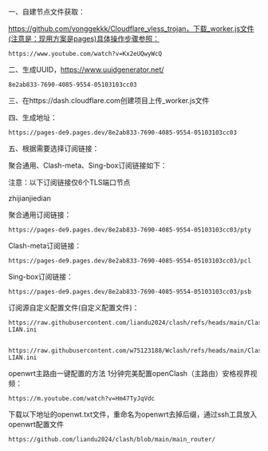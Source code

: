 一、自建节点文件获取：

https://github.com/yonggekkk/Cloudflare_vless_trojan，下载_worker.js文件(注意是：现用方案是pages)具体操作步骤参照：

	https://www.youtube.com/watch?v=Kx2eUQwyWcQ

二、生成UUID，https://www.uuidgenerator.net/

	8e2ab833-7690-4085-9554-05103103cc03

三、在https://dash.cloudflare.com创建项目上传_worker.js文件

四、生成地址：

	https://pages-de9.pages.dev/8e2ab833-7690-4085-9554-05103103cc03

五、根据需要选择订阅链接：

聚合通用、Clash-meta、Sing-box订阅链接如下：

注意：以下订阅链接仅6个TLS端口节点

zhijianjiedian

聚合通用订阅链接：

	https://pages-de9.pages.dev/8e2ab833-7690-4085-9554-05103103cc03/pty	

Clash-meta订阅链接：

	https://pages-de9.pages.dev/8e2ab833-7690-4085-9554-05103103cc03/pcl	

Sing-box订阅链接：

	https://pages-de9.pages.dev/8e2ab833-7690-4085-9554-05103103cc03/psb



订阅源自定义配置文件(自定义配置文件)：

	https://raw.githubusercontent.com/liandu2024/clash/refs/heads/main/Clash-LIAN.ini
 

	https://raw.githubusercontent.com/w75123188/Wclash/refs/heads/main/Clash-LIAN.ini



openwrt主路由一键配置的方法
1分钟完美配置openClash（主路由）安格视界视频：

	https://m.youtube.com/watch?v=Hm47TyJqVdc

下载以下地址的openwt.txt文件，重命名为openwrt去掉后缀，通过ssh工具放入openwrt配置文件

	https://github.com/liandu2024/clash/blob/main/main_router/

